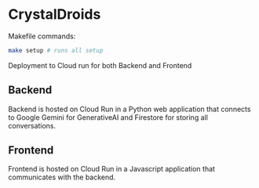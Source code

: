 # CrystalDroids

Makefile commands:

```bash
make setup # runs all setup
```

Deployment to Cloud run for both Backend and Frontend

## Backend

Backend is hosted on Cloud Run in a Python web application that connects to Google Gemini for GenerativeAI and Firestore for storing all conversations.

## Frontend

Frontend is hosted on Cloud Run in a Javascript application that communicates with the backend.
